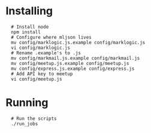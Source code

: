 # Installing

      # Install node
      npm install
      # Configure where mljson lives
      mv config/marklogic.js.example config/marklogic.js
      vi config/marklogic.js
      # Rename .example's to .js
      mv config/markmail.js.example config/markmail.js
      mv config/meetup.js.example config/meetup.js
      mv config/express.js.example config/express.js
      # Add API key to meetup
      vi config/meetup.js

# Running

      # Run the scripts
      ./run_jobs
